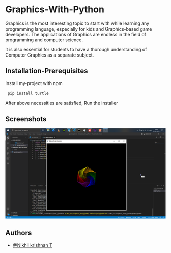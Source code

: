 # Graphics-With-Python

Graphics is the most interesting topic to start with while learning any programming language, especially for kids and Graphics-based game developers.  The applications of Graphics are endless in the field of programming and computer science.


it is also essential for students to have a thorough understanding of Computer Graphics as a separate subject.




## Installation-Prerequisites

Install my-project with npm

```bash 
 pip install turtle
```
After above necessities are satisfied, Run the installer
## Screenshots

![App Screenshot](https://github.com/Nikhil-Krishnan-T/Graphics-With-Python/blob/main/Result/Screenshot%202023-01-30%20120417.png)


## Authors

- [@Nikhil krishnan T](https://github.com/Nikhil-Krishnan-T)

